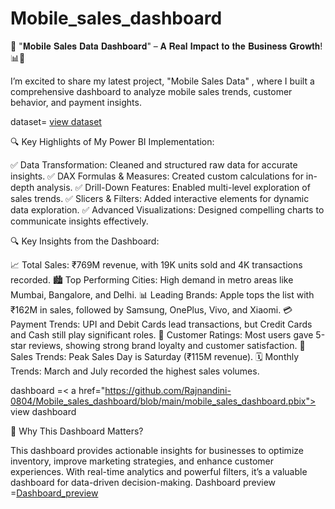 # Mobile_sales_dashboard
🚀 "𝐌𝐨𝐛𝐢𝐥𝐞 𝐒𝐚𝐥𝐞𝐬 𝐃𝐚𝐭𝐚 𝐃𝐚𝐬𝐡𝐛𝐨𝐚𝐫𝐝" – 𝐀 𝐑𝐞𝐚𝐥 𝐈𝐦𝐩𝐚𝐜𝐭 𝐭𝐨 𝐭𝐡𝐞 𝐁𝐮𝐬𝐢𝐧𝐞𝐬𝐬 𝐆𝐫𝐨𝐰𝐭𝐡! 📊📱

I’m excited to share my latest project, "Mobile Sales Data" , where I built a comprehensive dashboard to analyze mobile sales trends, customer behavior, and payment insights.

 dataset= <a href="https://github.com/Rajnandini-0804/Mobile_sales_dashboard/blob/main/Mobile%20Sales%20Data.xlsx">view dataset</a>

🔍 Key Highlights of My Power BI Implementation:

✅ Data Transformation: Cleaned and structured raw data for accurate insights.
✅ DAX Formulas & Measures: Created custom calculations for in-depth analysis.
✅ Drill-Down Features: Enabled multi-level exploration of sales trends.
✅ Slicers & Filters: Added interactive elements for dynamic data exploration.
✅ Advanced Visualizations: Designed compelling charts to communicate insights effectively.

🔍 Key Insights from the Dashboard:

📈 Total Sales: ₹769M revenue, with 19K units sold and 4K transactions recorded.
🏙️ Top Performing Cities: High demand in metro areas like Mumbai, Bangalore, and Delhi.
📊 Leading Brands: Apple tops the list with ₹162M in sales, followed by Samsung, OnePlus, Vivo, and Xiaomi.
💳 Payment Trends: UPI and Debit Cards lead transactions, but Credit Cards and Cash still play significant roles.
🌟 Customer Ratings: Most users gave 5-star reviews, showing strong brand loyalty and customer satisfaction.
📆 Sales Trends: Peak Sales Day is Saturday (₹115M revenue).
🗓️ Monthly Trends: March and July recorded the highest sales volumes.

dashboard =< a href="https://github.com/Rajnandini-0804/Mobile_sales_dashboard/blob/main/mobile_sales_dashboard.pbix"> view dashboard</a>

🚀 Why This Dashboard Matters?

This dashboard provides actionable insights for businesses to optimize inventory, improve marketing strategies, and enhance customer experiences. With real-time analytics and powerful filters, it’s a valuable dashboard for data-driven decision-making.
 Dashboard preview =<a href="https://github.com/Rajnandini-0804/Mobile_sales_dashboard/blob/main/Screenshot%202025-03-06%20124347.png">Dashboard_preview</a>
